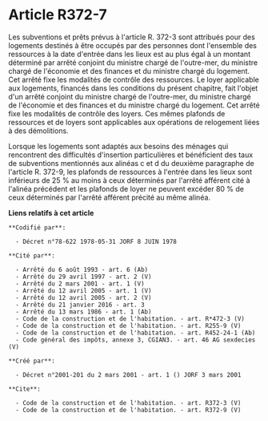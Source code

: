 # Article R372-7

Les subventions et prêts prévus à l'article R. 372-3 sont attribués pour des logements destinés à être occupés par des
personnes dont l'ensemble des ressources à la date d'entrée dans les lieux est au plus égal à un montant déterminé par arrêté
conjoint du ministre chargé de l'outre-mer, du ministre chargé de l'économie et des finances et du ministre chargé du
logement. Cet arrêté fixe les modalités de contrôle des ressources. Le loyer applicable aux logements, financés dans les
conditions du présent chapitre, fait l'objet d'un arrêté conjoint du ministre chargé de l'outre-mer, du ministre chargé de
l'économie et des finances et du ministre chargé du logement. Cet arrêté fixe les modalités de contrôle des loyers. Ces mêmes
plafonds de ressources et de loyers sont applicables aux opérations de relogement liées à des démolitions.

Lorsque les logements sont adaptés aux besoins des ménages qui rencontrent des difficultés d'insertion particulières et
bénéficient des taux de subventions mentionnés aux alinéas c et d du deuxième paragraphe de l'article R. 372-9, les plafonds
de ressources à l'entrée dans les lieux sont inférieurs de 25 % au moins à ceux déterminés par l'arrêté afférent cité à
l'alinéa précédent et les plafonds de loyer ne peuvent excéder 80 % de ceux déterminés par l'arrêté afférent précité au même
alinéa.

**Liens relatifs à cet article**

	**Codifié par**:

	  - Décret n°78-622 1978-05-31 JORF 8 JUIN 1978

	**Cité par**:

	  - Arrêté du 6 août 1993 - art. 6 (Ab)
	  - Arrêté du 29 avril 1997 - art. 2 (V)
	  - Arrêté du 2 mars 2001 - art. 1 (V)
	  - Arrêté du 12 avril 2005 - art. 1 (V)
	  - Arrêté du 12 avril 2005 - art. 2 (V)
	  - Arrêté du 21 janvier 2016 - art. 3
	  - Arrêté du 13 mars 1986 - art. 1 (Ab)
	  - Code de la construction et de l'habitation. - art. R*472-3 (V)
	  - Code de la construction et de l'habitation. - art. R255-9 (V)
	  - Code de la construction et de l'habitation. - art. R452-24-1 (Ab)
	  - Code général des impôts, annexe 3, CGIAN3. - art. 46 AG sexdecies (V)

	**Créé par**:

	  - Décret n°2001-201 du 2 mars 2001 - art. 1 () JORF 3 mars 2001

	**Cite**:

	  - Code de la construction et de l'habitation. - art. R372-3 (V)
	  - Code de la construction et de l'habitation. - art. R372-9 (V)
